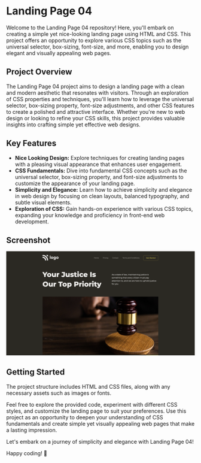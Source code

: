 # Landing Page 04

Welcome to the Landing Page 04 repository! Here, you'll embark on creating a simple yet nice-looking landing page using HTML and CSS. This project offers an opportunity to explore various CSS topics such as the universal selector, box-sizing, font-size, and more, enabling you to design elegant and visually appealing web pages.

## Project Overview

The Landing Page 04 project aims to design a landing page with a clean and modern aesthetic that resonates with visitors. Through an exploration of CSS properties and techniques, you'll learn how to leverage the universal selector, box-sizing property, font-size adjustments, and other CSS features to create a polished and attractive interface. Whether you're new to web design or looking to refine your CSS skills, this project provides valuable insights into crafting simple yet effective web designs.

## Key Features

- **Nice Looking Design:** Explore techniques for creating landing pages with a pleasing visual appearance that enhances user engagement.
- **CSS Fundamentals:** Dive into fundamental CSS concepts such as the universal selector, box-sizing property, and font-size adjustments to customize the appearance of your landing page.
- **Simplicity and Elegance:** Learn how to achieve simplicity and elegance in web design by focusing on clean layouts, balanced typography, and subtle visual elements.
- **Exploration of CSS:** Gain hands-on experience with various CSS topics, expanding your knowledge and proficiency in front-end web development.

## Screenshot

![Landing Page 04](Output.png)

## Getting Started

The project structure includes HTML and CSS files, along with any necessary assets such as images or fonts.

Feel free to explore the provided code, experiment with different CSS styles, and customize the landing page to suit your preferences. Use this project as an opportunity to deepen your understanding of CSS fundamentals and create simple yet visually appealing web pages that make a lasting impression.

Let's embark on a journey of simplicity and elegance with Landing Page 04!

Happy coding! 🌟